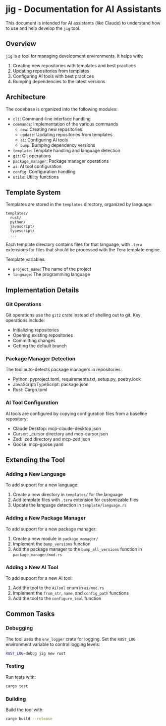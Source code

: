# jig - Documentation for AI Assistants

This document is intended for AI assistants (like Claude) to understand how to use and help develop the `jig` tool.

## Overview

`jig` is a tool for managing development environments. It helps with:

1. Creating new repositories with templates and best practices
2. Updating repositories from templates
3. Configuring AI tools with best practices
4. Bumping dependencies to the latest versions

## Architecture

The codebase is organized into the following modules:

- `cli`: Command-line interface handling
- `commands`: Implementation of the various commands
  - `new`: Creating new repositories
  - `update`: Updating repositories from templates
  - `ai`: Configuring AI tools
  - `bump`: Bumping dependency versions
- `template`: Template handling and language detection
- `git`: Git operations
- `package_manager`: Package manager operations
- `ai`: AI tool configuration
- `config`: Configuration handling
- `utils`: Utility functions

## Template System

Templates are stored in the `templates` directory, organized by language:

```
templates/
  rust/
  python/
  javascript/
  typescript/
  ...
```

Each template directory contains files for that language, with `.tera` extensions for files that should be processed with the Tera template engine.

Template variables:
- `project_name`: The name of the project
- `language`: The programming language

## Implementation Details

### Git Operations

Git operations use the `git2` crate instead of shelling out to git. Key operations include:
- Initializing repositories
- Opening existing repositories
- Committing changes
- Getting the default branch

### Package Manager Detection

The tool auto-detects package managers in repositories:
- Python: pyproject.toml, requirements.txt, setup.py, poetry.lock
- JavaScript/TypeScript: package.json
- Rust: Cargo.toml

### AI Tool Configuration

AI tools are configured by copying configuration files from a baseline repository:
- Claude Desktop: mcp-claude-desktop.json
- Cursor: _cursor directory and mcp-cursor.json
- Zed: .zed directory and mcp-zed.json
- Goose: mcp-goose.yaml

## Extending the Tool

### Adding a New Language

To add support for a new language:
1. Create a new directory in `templates/` for the language
2. Add template files with `.tera` extension for customizable files
3. Update the language detection in `template/language.rs`

### Adding a New Package Manager

To add support for a new package manager:
1. Create a new module in `package_manager/`
2. Implement the `bump_versions` function
3. Add the package manager to the `bump_all_versions` function in `package_manager/mod.rs`

### Adding a New AI Tool

To add support for a new AI tool:
1. Add the tool to the `AiTool` enum in `ai/mod.rs`
2. Implement the `from_str`, `name`, and `config_path` functions
3. Add the tool to the `configure_tool` function

## Common Tasks

### Debugging

The tool uses the `env_logger` crate for logging. Set the `RUST_LOG` environment variable to control logging levels:

```bash
RUST_LOG=debug jig new rust
```

### Testing

Run tests with:

```bash
cargo test
```

### Building

Build the tool with:

```bash
cargo build --release
```
